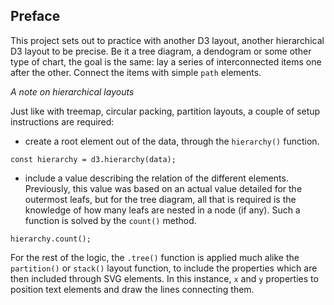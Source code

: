 <!-- Link to the work-in-progress pen right [here](). -->

## Preface

This project sets out to practice with another D3 layout, another hierarchical D3 layout to be precise. Be it a tree diagram, a dendogram or some other type of chart, the goal is the same: lay a series of interconnected items one after the other. Connect the items with simple `path` elements.

_A note on hierarchical layouts_

Just like with treemap, circular packing, partition layouts, a couple of setup instructions are required:

- create a root element out of the data, through the `hierarchy()` function.

```JS
const hierarchy = d3.hierarchy(data);
```

- include a value describing the relation of the different elements. Previously, this value was based on an actual value detailed for the outermost leafs, but for the tree diagram, all that is required is the knowledge of how many leafs are nested in a node (if any). Such a function is solved by the `count()` method.

```JS
hierarchy.count();
```

For the rest of the logic, the `.tree()` function is applied much alike the `partition()` or `stack()` layout function, to include the properties which are then included through SVG elements. In this instance, `x` and `y` properties to position text elements and draw the lines connecting them.